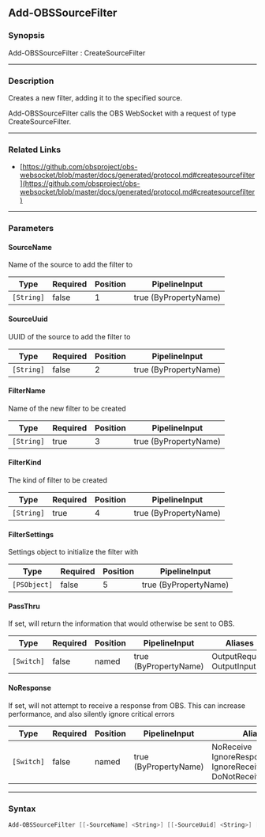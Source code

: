 Add-OBSSourceFilter
-------------------

### Synopsis
Add-OBSSourceFilter : CreateSourceFilter

---

### Description

Creates a new filter, adding it to the specified source.

Add-OBSSourceFilter calls the OBS WebSocket with a request of type CreateSourceFilter.

---

### Related Links
* [https://github.com/obsproject/obs-websocket/blob/master/docs/generated/protocol.md#createsourcefilter](https://github.com/obsproject/obs-websocket/blob/master/docs/generated/protocol.md#createsourcefilter)

---

### Parameters
#### **SourceName**
Name of the source to add the filter to

|Type      |Required|Position|PipelineInput        |
|----------|--------|--------|---------------------|
|`[String]`|false   |1       |true (ByPropertyName)|

#### **SourceUuid**
UUID of the source to add the filter to

|Type      |Required|Position|PipelineInput        |
|----------|--------|--------|---------------------|
|`[String]`|false   |2       |true (ByPropertyName)|

#### **FilterName**
Name of the new filter to be created

|Type      |Required|Position|PipelineInput        |
|----------|--------|--------|---------------------|
|`[String]`|true    |3       |true (ByPropertyName)|

#### **FilterKind**
The kind of filter to be created

|Type      |Required|Position|PipelineInput        |
|----------|--------|--------|---------------------|
|`[String]`|true    |4       |true (ByPropertyName)|

#### **FilterSettings**
Settings object to initialize the filter with

|Type        |Required|Position|PipelineInput        |
|------------|--------|--------|---------------------|
|`[PSObject]`|false   |5       |true (ByPropertyName)|

#### **PassThru**
If set, will return the information that would otherwise be sent to OBS.

|Type      |Required|Position|PipelineInput        |Aliases                      |
|----------|--------|--------|---------------------|-----------------------------|
|`[Switch]`|false   |named   |true (ByPropertyName)|OutputRequest<br/>OutputInput|

#### **NoResponse**
If set, will not attempt to receive a response from OBS.
This can increase performance, and also silently ignore critical errors

|Type      |Required|Position|PipelineInput        |Aliases                                                                |
|----------|--------|--------|---------------------|-----------------------------------------------------------------------|
|`[Switch]`|false   |named   |true (ByPropertyName)|NoReceive<br/>IgnoreResponse<br/>IgnoreReceive<br/>DoNotReceiveResponse|

---

### Syntax
```PowerShell
Add-OBSSourceFilter [[-SourceName] <String>] [[-SourceUuid] <String>] [-FilterName] <String> [-FilterKind] <String> [[-FilterSettings] <PSObject>] [-PassThru] [-NoResponse] [<CommonParameters>]
```
